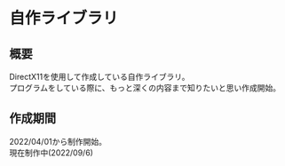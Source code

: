# 自作ライブラリ

## 概要
DirectX11を使用して作成している自作ライブラリ。  
プログラムをしている際に、もっと深くの内容まで知りたいと思い作成開始。

## 作成期間
2022/04/01から制作開始。  
現在制作中(2022/09/6)
